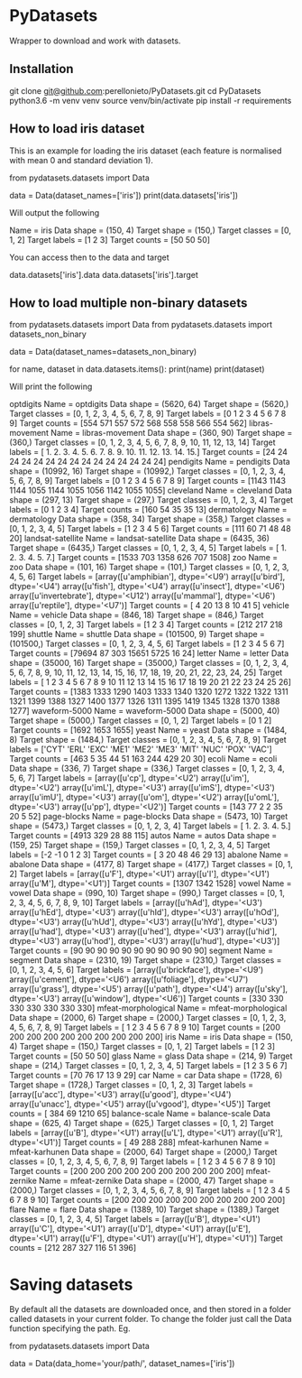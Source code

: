 # PyDatasets

Wrapper to download and work with datasets.

## Installation

  git clone git@github.com:perellonieto/PyDatasets.git
  cd PyDatasets
  python3.6 -m venv venv
  source venv/bin/activate
  pip install -r requirements

## How to load iris dataset

This is an example for loading the iris dataset (each feature is normalised
with mean 0 and standard deviation 1).

  from pydatasets.datasets import Data

  data = Data(dataset_names=['iris'])
  print(data.datasets['iris'])

Will output the following

  Name = iris
  Data shape = (150, 4)
  Target shape = (150,)
  Target classes = [0, 1, 2]
  Target labels = [1 2 3]
  Target counts = [50 50 50]

You can access then to the data and target

  data.datasets['iris'].data
  data.datasets['iris'].target

## How to load multiple non-binary datasets

  from pydatasets.datasets import Data
  from pydatasets.datasets import datasets_non_binary

  data = Data(dataset_names=datasets_non_binary)

  for name, dataset in data.datasets.items():
    print(name)
    print(dataset)

Will print the following

  optdigits
  Name = optdigits
  Data shape = (5620, 64)
  Target shape = (5620,)
  Target classes = [0, 1, 2, 3, 4, 5, 6, 7, 8, 9]
  Target labels = [0 1 2 3 4 5 6 7 8 9]
  Target counts = [554 571 557 572 568 558 558 566 554 562]
  libras-movement
  Name = libras-movement
  Data shape = (360, 90)
  Target shape = (360,)
  Target classes = [0, 1, 2, 3, 4, 5, 6, 7, 8, 9, 10, 11, 12, 13, 14]
  Target labels = [  1.   2.   3.   4.   5.   6.   7.   8.   9.  10.  11.  12.  13.  14.  15.]
  Target counts = [24 24 24 24 24 24 24 24 24 24 24 24 24 24 24]
  pendigits
  Name = pendigits
  Data shape = (10992, 16)
  Target shape = (10992,)
  Target classes = [0, 1, 2, 3, 4, 5, 6, 7, 8, 9]
  Target labels = [0 1 2 3 4 5 6 7 8 9]
  Target counts = [1143 1143 1144 1055 1144 1055 1056 1142 1055 1055]
  cleveland
  Name = cleveland
  Data shape = (297, 13)
  Target shape = (297,)
  Target classes = [0, 1, 2, 3, 4]
  Target labels = [0 1 2 3 4]
  Target counts = [160  54  35  35  13]
  dermatology
  Name = dermatology
  Data shape = (358, 34)
  Target shape = (358,)
  Target classes = [0, 1, 2, 3, 4, 5]
  Target labels = [1 2 3 4 5 6]
  Target counts = [111  60  71  48  48  20]
  landsat-satellite
  Name = landsat-satellite
  Data shape = (6435, 36)
  Target shape = (6435,)
  Target classes = [0, 1, 2, 3, 4, 5]
  Target labels = [ 1.  2.  3.  4.  5.  7.]
  Target counts = [1533  703 1358  626  707 1508]
  zoo
  Name = zoo
  Data shape = (101, 16)
  Target shape = (101,)
  Target classes = [0, 1, 2, 3, 4, 5, 6]
  Target labels = [array([u'amphibian'],
        dtype='<U9')
   array([u'bird'],
        dtype='<U4') array([u'fish'],
        dtype='<U4')
   array([u'insect'],
        dtype='<U6')
   array([u'invertebrate'],
        dtype='<U12')
   array([u'mammal'],
        dtype='<U6')
   array([u'reptile'],
        dtype='<U7')]
  Target counts = [ 4 20 13  8 10 41  5]
  vehicle
  Name = vehicle
  Data shape = (846, 18)
  Target shape = (846,)
  Target classes = [0, 1, 2, 3]
  Target labels = [1 2 3 4]
  Target counts = [212 217 218 199]
  shuttle
  Name = shuttle
  Data shape = (101500, 9)
  Target shape = (101500,)
  Target classes = [0, 1, 2, 3, 4, 5, 6]
  Target labels = [1 2 3 4 5 6 7]
  Target counts = [79694    87   303 15651  5725    16    24]
  letter
  Name = letter
  Data shape = (35000, 16)
  Target shape = (35000,)
  Target classes = [0, 1, 2, 3, 4, 5, 6, 7, 8, 9, 10, 11, 12, 13, 14, 15, 16, 17, 18, 19, 20, 21, 22, 23, 24, 25]
  Target labels = [ 1  2  3  4  5  6  7  8  9 10 11 12 13 14 15 16 17 18 19 20 21 22 23 24 25
   26]
  Target counts = [1383 1333 1290 1403 1333 1340 1320 1272 1322 1322 1311 1321 1399 1388 1327
   1400 1377 1326 1311 1395 1419 1345 1328 1370 1388 1277]
  waveform-5000
  Name = waveform-5000
  Data shape = (5000, 40)
  Target shape = (5000,)
  Target classes = [0, 1, 2]
  Target labels = [0 1 2]
  Target counts = [1692 1653 1655]
  yeast
  Name = yeast
  Data shape = (1484, 8)
  Target shape = (1484,)
  Target classes = [0, 1, 2, 3, 4, 5, 6, 7, 8, 9]
  Target labels = ['CYT' 'ERL' 'EXC' 'ME1' 'ME2' 'ME3' 'MIT' 'NUC' 'POX' 'VAC']
  Target counts = [463   5  35  44  51 163 244 429  20  30]
  ecoli
  Name = ecoli
  Data shape = (336, 7)
  Target shape = (336,)
  Target classes = [0, 1, 2, 3, 4, 5, 6, 7]
  Target labels = [array([u'cp'],
        dtype='<U2') array([u'im'],
        dtype='<U2')
   array([u'imL'],
        dtype='<U3') array([u'imS'],
        dtype='<U3')
   array([u'imU'],
        dtype='<U3') array([u'om'],
        dtype='<U2')
   array([u'omL'],
        dtype='<U3') array([u'pp'],
        dtype='<U2')]
  Target counts = [143  77   2   2  35  20   5  52]
  page-blocks
  Name = page-blocks
  Data shape = (5473, 10)
  Target shape = (5473,)
  Target classes = [0, 1, 2, 3, 4]
  Target labels = [ 1.  2.  3.  4.  5.]
  Target counts = [4913  329   28   88  115]
  autos
  Name = autos
  Data shape = (159, 25)
  Target shape = (159,)
  Target classes = [0, 1, 2, 3, 4, 5]
  Target labels = [-2 -1  0  1  2  3]
  Target counts = [ 3 20 48 46 29 13]
  abalone
  Name = abalone
  Data shape = (4177, 8)
  Target shape = (4177,)
  Target classes = [0, 1, 2]
  Target labels = [array([u'F'],
        dtype='<U1') array([u'I'],
        dtype='<U1')
   array([u'M'],
        dtype='<U1')]
  Target counts = [1307 1342 1528]
  vowel
  Name = vowel
  Data shape = (990, 10)
  Target shape = (990,)
  Target classes = [0, 1, 2, 3, 4, 5, 6, 7, 8, 9, 10]
  Target labels = [array([u'hAd'],
        dtype='<U3') array([u'hEd'],
        dtype='<U3')
   array([u'hId'],
        dtype='<U3') array([u'hOd'],
        dtype='<U3')
   array([u'hUd'],
        dtype='<U3') array([u'hYd'],
        dtype='<U3')
   array([u'had'],
        dtype='<U3') array([u'hed'],
        dtype='<U3')
   array([u'hid'],
        dtype='<U3') array([u'hod'],
        dtype='<U3')
   array([u'hud'],
        dtype='<U3')]
  Target counts = [90 90 90 90 90 90 90 90 90 90 90]
  segment
  Name = segment
  Data shape = (2310, 19)
  Target shape = (2310,)
  Target classes = [0, 1, 2, 3, 4, 5, 6]
  Target labels = [array([u'brickface'],
        dtype='<U9')
   array([u'cement'],
        dtype='<U6')
   array([u'foliage'],
        dtype='<U7')
   array([u'grass'],
        dtype='<U5') array([u'path'],
        dtype='<U4')
   array([u'sky'],
        dtype='<U3') array([u'window'],
        dtype='<U6')]
  Target counts = [330 330 330 330 330 330 330]
  mfeat-morphological
  Name = mfeat-morphological
  Data shape = (2000, 6)
  Target shape = (2000,)
  Target classes = [0, 1, 2, 3, 4, 5, 6, 7, 8, 9]
  Target labels = [ 1  2  3  4  5  6  7  8  9 10]
  Target counts = [200 200 200 200 200 200 200 200 200 200]
  iris
  Name = iris
  Data shape = (150, 4)
  Target shape = (150,)
  Target classes = [0, 1, 2]
  Target labels = [1 2 3]
  Target counts = [50 50 50]
  glass
  Name = glass
  Data shape = (214, 9)
  Target shape = (214,)
  Target classes = [0, 1, 2, 3, 4, 5]
  Target labels = [1 2 3 5 6 7]
  Target counts = [70 76 17 13  9 29]
  car
  Name = car
  Data shape = (1728, 6)
  Target shape = (1728,)
  Target classes = [0, 1, 2, 3]
  Target labels = [array([u'acc'],
        dtype='<U3') array([u'good'],
        dtype='<U4')
   array([u'unacc'],
        dtype='<U5') array([u'vgood'],
        dtype='<U5')]
  Target counts = [ 384   69 1210   65]
  balance-scale
  Name = balance-scale
  Data shape = (625, 4)
  Target shape = (625,)
  Target classes = [0, 1, 2]
  Target labels = [array([u'B'],
        dtype='<U1') array([u'L'],
        dtype='<U1')
   array([u'R'],
        dtype='<U1')]
  Target counts = [ 49 288 288]
  mfeat-karhunen
  Name = mfeat-karhunen
  Data shape = (2000, 64)
  Target shape = (2000,)
  Target classes = [0, 1, 2, 3, 4, 5, 6, 7, 8, 9]
  Target labels = [ 1  2  3  4  5  6  7  8  9 10]
  Target counts = [200 200 200 200 200 200 200 200 200 200]
  mfeat-zernike
  Name = mfeat-zernike
  Data shape = (2000, 47)
  Target shape = (2000,)
  Target classes = [0, 1, 2, 3, 4, 5, 6, 7, 8, 9]
  Target labels = [ 1  2  3  4  5  6  7  8  9 10]
  Target counts = [200 200 200 200 200 200 200 200 200 200]
  flare
  Name = flare
  Data shape = (1389, 10)
  Target shape = (1389,)
  Target classes = [0, 1, 2, 3, 4, 5]
  Target labels = [array([u'B'],
        dtype='<U1') array([u'C'],
        dtype='<U1')
   array([u'D'],
        dtype='<U1') array([u'E'],
        dtype='<U1')
   array([u'F'],
        dtype='<U1') array([u'H'],
        dtype='<U1')]
  Target counts = [212 287 327 116  51 396]

# Saving datasets

By default all the datasets are downloaded once, and then stored in a folder
called datasets in your current folder. To change the folder just call the Data
function specifying the path. Eg.

  from pydatasets.datasets import Data

  data = Data(data_home='your/path/', dataset_names=['iris'])
